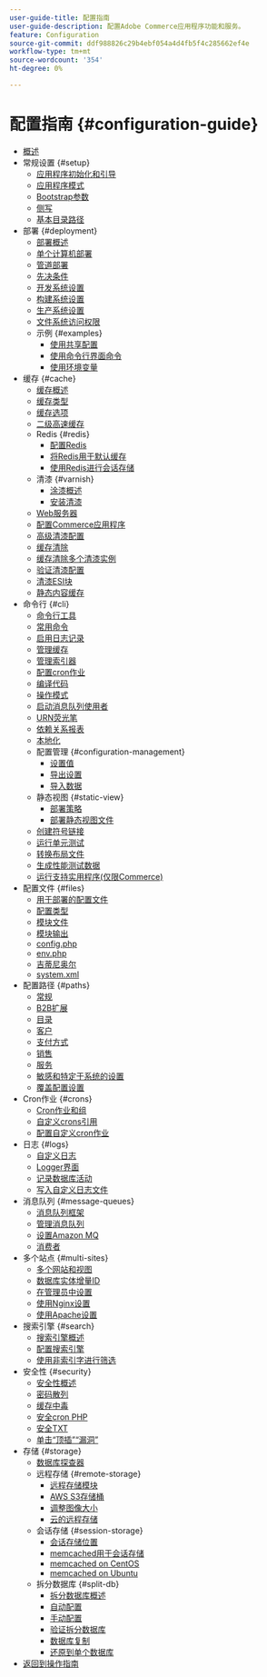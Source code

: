 ```yaml
---
user-guide-title: 配置指南
user-guide-description: 配置Adobe Commerce应用程序功能和服务。
feature: Configuration
source-git-commit: ddf988826c29b4ebf054a4d4fb5f4c285662ef4e
workflow-type: tm+mt
source-wordcount: '354'
ht-degree: 0%

---
```



# 配置指南 {#configuration-guide}

+ [概述](overview.md)
+ 常规设置 {#setup}
   + [应用程序初始化和引导](bootstrap/initialization.md)
   + [应用程序模式](bootstrap/application-modes.md)
   + [Bootstrap参数](bootstrap/set-parameters.md)
   + [侧写](bootstrap/mage-profiler.md)
   + [基本目录路径](bootstrap/mage-directory.md)
+ 部署 {#deployment}
   + [部署概述](deployment/overview.md)
   + [单个计算机部署](deployment/single-machine.md)
   + [管道部署](deployment/technical-details.md)
   + [先决条件](deployment/prerequisites.md)
   + [开发系统设置](deployment/development-system.md)
   + [构建系统设置](deployment/build-system.md)
   + [生产系统设置](deployment/production-system.md)
   + [文件系统访问权限](deployment/file-system-permissions.md)
   + 示例 {#examples}
      + [使用共享配置](deployment/example-shared-configuration.md)
      + [使用命令行界面命令](deployment/example-using-cli.md)
      + [使用环境变量](deployment/example-environment-variables.md)
+ 缓存 {#cache}
   + [缓存概述](cache/caching-overview.md)
   + [缓存类型](cache/cache-types.md)
   + [缓存选项](cache/cache-options.md)
   + [二级高速缓存](cache/level-two-cache.md)
   + Redis {#redis}
      + [配置Redis](cache/config-redis.md)
      + [将Redis用于默认缓存](cache/redis-pg-cache.md)
      + [使用Redis进行会话存储](cache/redis-session.md)
   + 清漆 {#varnish}
      + [涂漆概述](cache/config-varnish.md)
      + [安装清漆](cache/config-varnish-install.md)
   + [Web服务器](cache/config-varnish-server.md)
   + [配置Commerce应用程序](cache/configure-varnish-commerce.md)
   + [高级清漆配置](cache/config-varnish-advanced.md)
   + [缓存清除](cache/use-varnish-cache.md)
   + [缓存清除多个清漆实例](cache/use-multiple-varnish-cache.md)
   + [验证清漆配置](cache/config-varnish-final.md)
   + [清漆ESI块](cache/use-varnish-esi.md)
   + [静态内容缓存](cache/static-content-signing.md)
+ 命令行 {#cli}
   + [命令行工具](cli/config-cli.md)
   + [常用命令](cli/common-cli-commands.md)
   + [启用日志记录](cli/enable-logging.md)
   + [管理缓存](cli/manage-cache.md)
   + [管理索引器](cli/manage-indexers.md)
   + [配置cron作业](cli/configure-cron-jobs.md)
   + [编译代码](cli/code-compiler.md)
   + [操作模式](cli/set-mode.md)
   + [启动消息队列使用者](cli/start-message-queues.md)
   + [URN荧光笔](cli/urn-highlighter.md)
   + [依赖关系报表](cli/dependency-reports.md)
   + [本地化](cli/localization.md)
   + 配置管理 {#configuration-management}
      + [设置值](cli/set-configuration-values.md)
      + [导出设置](cli/export-configuration.md)
      + [导入数据](cli/import-configuration.md)
   + 静态视图 {#static-view}
      + [部署策略](cli/static-view-file-strategy.md)
      + [部署静态视图文件](cli/static-view-file-deployment.md)
   + [创建符号链接](cli/create-symlinks.md)
   + [运行单元测试](cli/unit-tests.md)
   + [转换布局文件](cli/convert-layout-files.md)
   + [生成性能测试数据](cli/generate-data.md)
   + [运行支持实用程序(仅限Commerce)](cli/run-support-utilities.md)
+ 配置文件 {#files}
   + [用于部署的配置文件](reference/deployment-files.md)
   + [配置类型](reference/config-create-types.md)
   + [模块文件](reference/module-files.md)
   + [模块输出](reference/disable-module-output.md)
   + [config.php](reference/config-reference-configphp.md)
   + [env.php](reference/config-reference-envphp.md)
   + [吉蒂尼奥尔](reference/config-reference-gitignore.md)
   + [system.xml](reference/config-reference-systemxml.md)
+ 配置路径 {#paths}
   + [常规](reference/config-reference-general.md)
   + [B2B扩展](reference/config-reference-b2b.md)
   + [目录](reference/config-reference-catalog.md)
   + [客户](reference/config-reference-customers.md)
   + [支付方式](reference/config-reference-payment.md)
   + [销售](reference/config-reference-sales.md)
   + [服务](reference/config-reference-services.md)
   + [敏感和特定于系统的设置](reference/config-reference-sens.md)
   + [覆盖配置设置](reference/override-config-settings.md)
+ Cron作业 {#crons}
   + [Cron作业和组](cron/custom-cron.md)
   + [自定义crons引用](cron/custom-cron-reference.md)
   + [配置自定义cron作业](cron/custom-cron-tutorial.md)
+ 日志 {#logs}
   + [自定义日志](logs/custom-logging.md)
   + [Logger界面](logs/logger-interface.md)
   + [记录数据库活动](logs/database-activity.md)
   + [写入自定义日志文件](logs/custom-log-files.md)
+ 消息队列 {#message-queues}
   + [消息队列框架](queues/message-queue-framework.md)
   + [管理消息队列](queues/manage-message-queues.md)
   + [设置Amazon MQ](queues/aws-mq.md)
   + [消费者](queues/consumers.md)
+ 多个站点 {#multi-sites}
   + [多个网站和视图](multi-sites/ms-overview.md)
   + [数据库实体增量ID](multi-sites/change-increment-id.md)
   + [在管理员中设置](multi-sites/ms-admin.md)
   + [使用Nginx设置](multi-sites/ms-nginx.md)
   + [使用Apache设置](multi-sites/ms-apache.md)
+ 搜索引擎 {#search}
   + [搜索引擎概述](search/overview-search.md)
   + [配置搜索引擎](search/configure-search-engine.md)
   + [使用非索引字进行筛选](search/search-stopwords.md)
+ 安全性 {#security}
   + [安全性概述](security/overview.md)
   + [密码散列](security/password-hashing.md)
   + [缓存中毒](security/cache-poisoning.md)
   + [安全cron PHP](security/secure-cron-php.md)
   + [安全TXT](security/security-txt.md)
   + [单击“顶插”“漏洞”](security/xframe-options.md)
+ 存储 {#storage}
   + [数据库探查器](storage/db-profiler.md)
   + 远程存储 {#remote-storage}
      + [远程存储模块](remote-storage/remote-storage.md)
      + [AWS S3存储桶](remote-storage/remote-storage-aws-s3.md)
      + [调整图像大小](remote-storage/remote-storage-image-resize.md)
      + [云的远程存储](remote-storage/cloud-support.md)
   + 会话存储 {#session-storage}
      + [会话存储位置](storage/sessions.md)
      + [memcached用于会话存储](storage/memcached.md)
      + [memcached on CentOS](storage/memcache-centos.md)
      + [memcached on Ubuntu](storage/memcache-ubuntu.md)
   + 拆分数据库 {#split-db}
      + [拆分数据库概述](storage/multi-master.md)
      + [自动配置](storage/multi-master-masterdb.md)
      + [手动配置](storage/multi-master-manual.md)
      + [验证拆分数据库](storage/multi-master-verify.md)
      + [数据库复制](storage/multi-master-replication.md)
      + [还原到单个数据库](storage/revert-split-database.md)
+ [返回到操作指南](https://experienceleague.adobe.com/docs/commerce-operations/operational-guides/home.html)